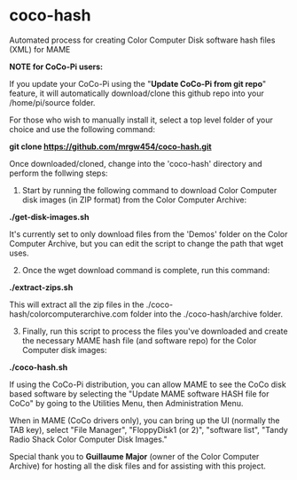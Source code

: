 # coco-hash
Automated process for creating Color Computer Disk software hash files (XML) for MAME

**NOTE for CoCo-Pi users:**

If you update your CoCo-Pi using the "**Update CoCo-Pi from git repo**" feature, it will automatically download/clone this github repo into your /home/pi/source folder.

For those who wish to manually install it, select a top level folder of your choice and use the following command:

**git clone https://github.com/mrgw454/coco-hash.git**


Once downloaded/cloned, change into the 'coco-hash' directory and perform the follwing steps:

1. Start by running the following command to download Color Computer disk images (in ZIP format) from the Color Computer Archive: 
  
  **./get-disk-images.sh**
  
  It's currently set to only download files from the 'Demos' folder on the Color Computer Archive, but you can edit the script to change the path that wget uses.


2. Once the wget download command is complete, run this command:

  **./extract-zips.sh**
  
  This will extract all the zip files in the ./coco-hash/colorcomputerarchive.com folder into the ./coco-hash/archive folder.


3. Finally, run this script to process the files you've downloaded and create the necessary MAME hash file (and software repo) for the Color Computer disk images:

  **./coco-hash.sh**
  
  
If using the CoCo-Pi distribution, you can allow MAME to see the CoCo disk based software by selecting the "Update MAME software HASH file for CoCo"
by going to the Utilities Menu, then Administration Menu.

When in MAME (CoCo drivers only), you can bring up the UI (normally the TAB key), select "File Manager", "FloppyDisk1 (or 2)", "software list", "Tandy Radio Shack Color Computer Disk Images."



Special thank you to **Guillaume Major** (owner of the Color Computer Archive) for hosting all the disk files and for assisting with this project.
